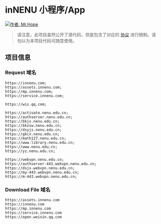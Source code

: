 # inNENU 小程序/App

[![作者: Mr.Hope](https://img.shields.io/badge/作者-Mr.Hope-blue.svg?style=for-the-badge)](https://mister-hope.com)

> 请注意，此项目虽然公开了源代码，但是包含了对应的 [协议](https://github.com/inNENU/inNENU/tree/main/LICENSE) 进行限制。请勿以为本项目代码可随意使用。

## 项目信息

### Request 域名

```
https://innenu.com;
https://assets.innenu.com;
https://mp.innenu.com;
https://service.innenu.com;

https://wis.qq.com;

https://activate.nenu.edu.cn;
https://authserver.nenu.edu.cn;
https://bkjx.nenu.edu.cn;
https://bkzsw.nenu.edu.cn;
https://dsyjs.nenu.edu.cn;
https://gkcx.nenu.edu.cn;
https://math127.nenu.edu.cn;
https://www.library.nenu.edu.cn;
https://www.nenu.edu.cn;
https://yz.nenu.edu.cn;

https://webvpn.nenu.edu.cn;
https://authserver-443.webvpn.nenu.edu.cn;
https://dsjx.webvpn.nenu.edu.cn;
https://my-443.webvpn.nenu.edu.cn;
https://m-443.webvpn.nenu.edu.cn;
```

### Download File 域名

```
https://assets.innenu.com
https://innenu.com
https://mp.innenu.com
https://service.innenu.com
https://open.weixin.qq.com
```
